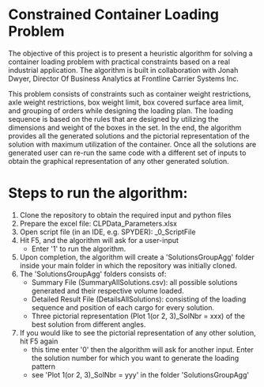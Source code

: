 # Constrained Container Loading Problem
The objective of this project is to present a heuristic algorithm for solving a container loading problem with practical constraints based on a real industrial application. The algorithm is built in collaboration with Jonah Dwyer, Director Of Business Analytics at Frontline Carrier Systems Inc.

This problem consists of constraints such as container weight restrictions, axle weight restrictions, box weight limit, box covered surface area limit, and grouping of orders while designing the loading plan. The loading sequence is based on the rules that are designed by utilizing the dimensions and weight of the boxes in the set. In the end, the algorithm provides all the generated solutions and the pictorial representation of the solution with maximum utilization of the container. Once all the solutions are generated user can re-run the same code with a different set of inputs to obtain the graphical representation of any other generated solution. 

# Steps to run the algorithm:
1. Clone the repository to obtain the required input and python files
2. Prepare the excel file: CLPData_Parameters.xlsx
3. Open script file (in an IDE, e.g. SPYDER): _0_ScriptFile
4. Hit F5, and the algorithm will ask for a user-input
   - Enter '1' to run the algorithm.   
5. Upon completion, the algorithm will create a 'SolutionsGroupAgg' folder inside your main folder in which the repository was initially cloned.
6. The 'SolutionsGroupAgg' folders consists of:
   - Summary File (SummaryAllSolutions.csv): all possible solutions generated and their respective volume loaded.
   - Detailed Result File (DetailsAllSolutions): consisting of the loading sequence and position of each cargo for every solution.
   - Three pictorial representation (Plot 1(or 2, 3)_SolNbr = xxx) of the best solution from different angles.
7. If you would like to see the pictorial representation of any other solution, hit F5 again
   - this time enter '0' then the algorithm will ask for another input. Enter the solution number for which you want to generate the loading pattern
   - see 'Plot 1(or 2, 3)_SolNbr = yyy' in the folder 'SolutionsGroupAgg'

